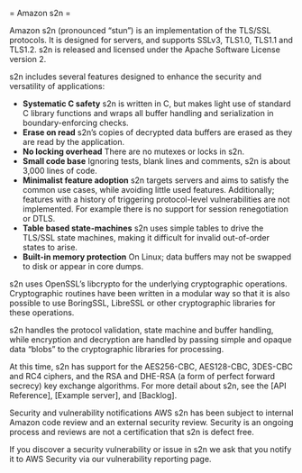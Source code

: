 = Amazon s2n =

Amazon s2n (pronounced “stun”) is an implementation of the TLS/SSL protocols.
It is designed for servers, and supports SSLv3, TLS1.0, TLS1.1 and TLS1.2. s2n
is released and licensed under the Apache Software License version 2. 

s2n includes several features designed to enhance the security and versatility
of applications:

* **Systematic C safety** s2n is written in C, but makes light use of standard C library functions and wraps all buffer handling and serialization in boundary-enforcing checks. 
* **Erase on read** s2n’s copies of decrypted data buffers are erased as they are read by the application. 
* **No locking overhead** There are no mutexes or locks in s2n. 
* **Small code base** Ignoring tests, blank lines and comments, s2n is about 3,000 lines of code. 
* **Minimalist feature adoption** s2n targets servers and aims to satisfy the common use cases, while avoiding little used features. Additionally; features with a history of triggering protocol-level vulnerabilities are not implemented. For example there is no support for session renegotiation or DTLS. 
* **Table based state-machines** s2n uses simple tables to drive the TLS/SSL state machines, making it difficult for invalid out-of-order states to arise. 
* **Built-in memory protection** On Linux; data buffers may not be swapped to disk or appear in core dumps.

s2n uses OpenSSL’s libcrypto for the underlying cryptographic operations.
Cryptographic routines have been written in a modular way so that it is also
possible to use BoringSSL, LibreSSL or other cryptographic libraries for these
operations. 

s2n handles the protocol validation, state machine and buffer handling, while
encryption and decryption are handled by passing simple and opaque data “blobs”
to the cryptographic libraries for processing.  

At this time, s2n has support for the AES256-CBC, AES128-CBC, 3DES-CBC and RC4
ciphers, and the RSA and DHE-RSA (a form of perfect forward secrecy) key
exchange algorithms.  For more detail about s2n, see the [API Reference],
[Example server], and [Backlog].

Security and vulnerability notifications AWS s2n has been subject to internal
Amazon code review and an external security review.  Security is an ongoing
process and reviews are not a certification that s2n is defect free. 

If you discover a security vulnerability or issue in s2n we ask that you notify
it to AWS Security via our vulnerability reporting page. 
